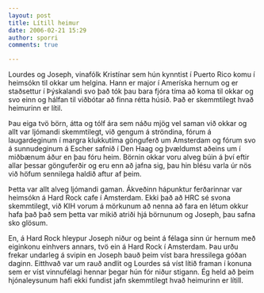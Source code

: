 ```yaml
---
layout: post
title: Lítill heimur
date: 2006-02-21 15:29
author: sporri
comments: true

---
```

Lourdes og Joseph, vinafólk Kristínar sem hún kynntist í Puerto Rico komu í heimsókn til okkar um helgina. Hann er major í Ameríska hernum og er staðsettur í Þýskalandi svo það tók þau bara fjóra tíma að koma til okkar og svo einn og hálfan til viðbótar að finna rétta húsið. Það er skemmtilegt hvað heimurinn er lítil.

Þau eiga tvö börn, átta og tólf ára sem náðu mjög vel saman við okkar og allt var ljómandi skemmtilegt, við gengum á ströndina, fórum á laugardeginum í margra klukkutíma gönguferð um Amsterdam og fórum svo á sunnudeginum á Escher safnið í Den Haag og þvældumst aðeins um í miðbænum áður en þau fóru heim. Börnin okkar voru alveg búin á því eftir allar þessar gönguferðir og eru enn að jafna sig, þau hin blésu varla úr nös við höfum sennilega haldið aftur af þeim. 

Þetta var allt alveg ljómandi gaman. Ákveðinn hápunktur ferðarinnar var heimsókn á Hard Rock cafe í Amsterdam. Ekki það að HRC sé svona skemmtilegt, við KIH vorum á mörkunum að nenna að fara en létum okkur hafa það það sem þetta var mikið atriði hjá börnunum og Joseph, þau safna sko glösum. 

En, á Hard Rock hleypur Joseph niður og beint á félaga sinn úr hernum með eiginkonu einhvers annars, tvö ein á Hard Rock í Amsterdam. Þau urðu frekar undarleg á svipin en Joseph bauð þeim víst bara hressilega góðan daginn. Eitthvað var um rauð andlit og Lourdes sá víst lítið framan í konuna sem er víst vinnufélagi hennar þegar hún fór niður stigann. Ég held að þeim hjónaleysunum hafi ekki fundist jafn skemmtilegt hvað heimurinn er lítill.

